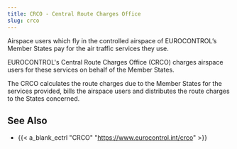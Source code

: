 ```yaml
---
title: CRCO - Central Route Charges Office
slug: crco
---
```


Airspace users which fly in the controlled airspace of EUROCONTROL’s Member States
pay for the air traffic services they use.

EUROCONTROL's Central Route Charges Office (CRCO) charges airspace users
for these services on behalf of the Member States.

The CRCO calculates the route charges due to the Member States for the
services provided, bills the airspace users and distributes the route
charges to the States concerned.


<div id="observablehq-map-4a746be0"></div>

<script type="module">
import {Runtime, Inspector} from "https://cdn.jsdelivr.net/npm/@observablehq/runtime@4/dist/runtime.js";
import define from "https://api.observablehq.com/@espinielli/central-route-charging-office-zones-and-rates.js?v=3";
new Runtime().module(define, name => {
  if (name === "map") return new Inspector(document.querySelector("#observablehq-map-4a746be0"));
});
</script>


## See Also

* {{< a_blank_ectrl "CRCO" "https://www.eurocontrol.int/crco" >}}

